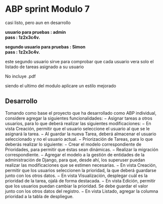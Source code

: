 <h1>ABP sprint Modulo 7</h1>
casi listo, pero aun en desarrollo

<b>usuario para pruebas : admin <br/>
pass : 1z2x3c4v.</b>

<b>segundo usuario para pruebas : Simon <br/>
pass : 1z2x3c4v.</b>

este segundo usuario sirve para comprobar que cada usuario vera solo el listado de tareas asignado a su usuario

No incluye .pdf

siendo el ultimo del modulo aplicare un estilo mejorado

<h2>Desarrollo</h2>

Tomando como base el proyecto que ha desarrollado como ABP individual, considere agregar la siguientes
funcionalidades:
− Asignar tareas a otros usuarios, para lo que deberá realizar las siguientes modificaciones:
− En vista Creación, permitir que el usuario seleccione el usuario al que se le asignará la
tarea.
− Al guardar la nueva Tarea, deberá almacenar el usuario seleccionado y no el usuario actual.
− Priorización de Tareas, para lo que deberás realizar lo siguiente:
− Crear el modelo correspondiente de Prioridades, para permitir que éstas sean dinámicas.
− Realizar la migración correspondiente.
− Agregar el modelo a la gestión de entidades de la administración de Django, para que,
desde ahí, los superuser puedan realizar las modificaciones que se estimen necesarias.
− En vista Creación, permitir que los usuarios seleccionen la prioridad, la que deberá
guardarse junto con los otros datos.
− En vista Visualización, desplegar cuál es la prioridad de la tarea, ojalá de forma destacada.
− En vista Edición, permitir que los usuarios puedan cambiar la prioridad. Se debe guardar
el valor junto con los otros datos del registro.
− En vista Listado, agregar la columna prioridad a la tabla de despliegue.

